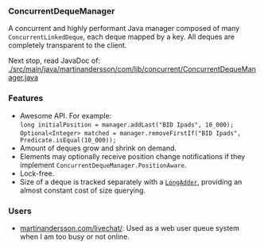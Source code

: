 ### ConcurrentDequeManager

A concurrent and highly performant Java manager composed of many `ConcurrentLinkedDeque`, each deque mapped by a key. All deques are completely transparent to the client.

Next stop, read JavaDoc of:   
[./src/main/java/martinandersson/com/lib/concurrent/ConcurrentDequeManager.java](https://github.com/MartinanderssonDotcom/ConcurrentDequeManager/blob/master/src/main/java/martinandersson/com/lib/concurrent/ConcurrentDequeManager.java)

### Features

* Awesome API. For example:  
   `long initialPosition = manager.addLast("BID Ipads", 10_000);`  
   `Optional<Integer> matched = manager.removeFirstIf("BID Ipads", Predicate.isEqual(10_000));`
* Amount of deques grow and shrink on demand.
* Elements may optionally receive position change notifications if they implement `ConcurrentDequeManager.PositionAware`.
* Lock-free.
* Size of a deque is tracked separately with a [`LongAdder`](http://docs.oracle.com/javase/8/docs/api/java/util/concurrent/atomic/LongAdder.html), providing an almost constant cost of size querying. 

### Users

* [martinandersson.com/livechat/](http://www.martinandersson.com/livechat/ "Author's homepage"): Used as a web user queue system when I am too busy or not online.
